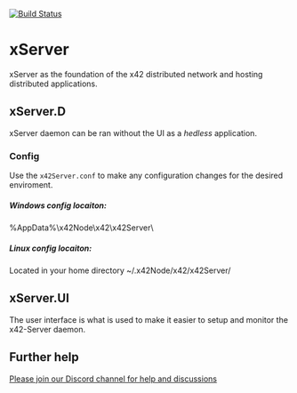 [![Build Status](https://github.com/x42protocol/xServer/workflows/Build/badge.svg)](https://github.com/x42protocol/xServer/actions)

# xServer
xServer as the foundation of the x42 distributed network and hosting distributed applications.

## xServer.D

xServer daemon can be ran without the UI as a *hedless* application. 

### Config
Use the `x42Server.conf` to make any configuration changes for the desired enviroment.

##### Windows config locaiton:
%AppData%\x42Node\x42\x42Server\

##### Linux config locaiton:
Located in your home directory ~/.x42Node/x42/x42Server/

## xServer.UI

The user interface is what is used to make it easier to setup and monitor the x42-Server daemon.


## Further help
[Please join our Discord channel for help and discussions](https://discord.gg/bmYUmjr)
